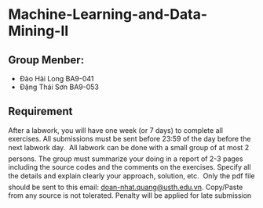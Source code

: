 # Machine-Learning-and-Data-Mining-II
## Group Menber:
   + Đào Hải Long BA9-041
   + Đặng Thái Sơn BA9-053
## Requirement 
   After a labwork, you will have one week (or 7 days) to complete all exercises. All submissions
must be sent before 23:59 of the day before the next labwork day.
   All labwork can be done with a small group of at most 2 persons. The group must summarize your 
doing in a report of 2-3 pages including the source codes and the comments on the exercises. Specify 
all the details and explain clearly your approach, solution, etc.
  Only the pdf file should be sent to this email: doan-nhat.quang@usth.edu.vn.
  Copy/Paste from any source is not tolerated. Penalty will be applied for late submission